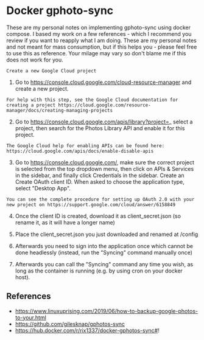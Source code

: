 # Docker gphoto-sync
These are my personal notes on implementing gphoto-sync using docker compose.  I based my work on a few references - which I recommend you review if you want to reapply what I am doing.  These are my personal notes and not meant for mass consumption, but if this helps you - please feel free to use this as reference.  Your milage may vary so don't blame me if this does not work for you.




    Create a new Google Cloud project

 1.   Go to https://console.cloud.google.com/cloud-resource-manager and create a new project.

    For help with this step, see the Google Cloud documentation for creating a project https://cloud.google.com/resource-manager/docs/creating-managing-projects

 2.   Go to https://console.cloud.google.com/apis/library?project=_ select a project, then search for the Photos Library API and enable it for this project.

    The Google Cloud help for enabling APIs can be found here: https://cloud.google.com/apis/docs/enable-disable-apis

3.    Go to https://console.cloud.google.com/, make sure the correct project is selected from the top dropdown menu, then click on APIs & Services in the sidebar, and finally click Credentials in the sidebar. Create an Create OAuth client ID. When asked to choose the application type, select "Desktop App".

    You can see the complete procedure for setting up OAuth 2.0 with your new project on https://support.google.com/cloud/answer/6158849

4.    Once the client ID is created, download it as client_secret.json (so rename it, as it will have a longer name)

5.    Place the client_secret.json you just downloaded and renamed at /config

6.    Afterwards you need to sign into the application once which cannot be done headlessly (instead, run the "Syncing" command manually once)

7.    Afterwards you can call the "Syncing" command any time you wish, as long as the container is running (e.g. by using cron on your docker host).


## References
- https://www.linuxuprising.com/2019/06/how-to-backup-google-photos-to-your.html
- https://github.com/gilesknap/gphotos-sync
- https://hub.docker.com/r/rix1337/docker-gphotos-sync#!
